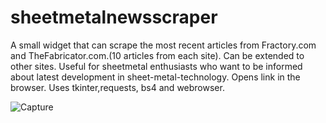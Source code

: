 # sheetmetalnewsscraper
A small widget that can scrape the most recent articles from Fractory.com and TheFabricator.com.(10 articles from each site). Can be extended to other sites. Useful for sheetmetal enthusiasts who want to be informed about latest development in sheet-metal-technology. Opens link in the browser. Uses tkinter,requests, bs4 and webrowser.



![Capture](https://user-images.githubusercontent.com/8091212/103474328-d5298c80-4dc8-11eb-8dcf-665e52ea5750.JPG)
